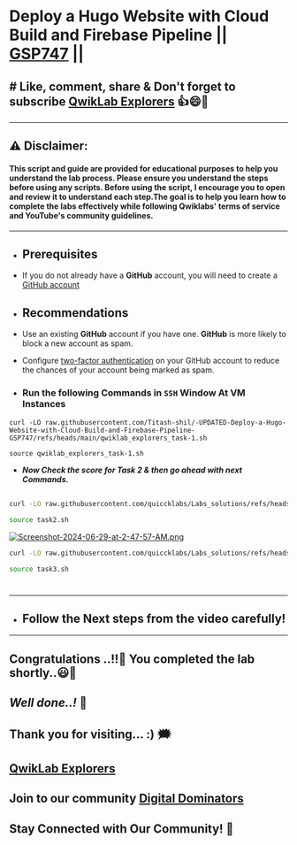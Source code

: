 # Deploy a Hugo Website with Cloud Build and Firebase Pipeline || [GSP747](https://www.cloudskillsboost.google/focuses/14353?parent=catalog) ||

## # Like, comment, share & Don't forget to subscribe [QwikLab Explorers](https://youtube.com/@titashshil?si=RgamNu1dc9jVIbJN) 👍😄🤝

---
## ⚠️ **Disclaimer:**
#### This script and guide are provided for educational purposes to help you understand the lab process. Please ensure you understand the steps before using any scripts. Before using the script, I encourage you to open and review it to understand each step.The goal is to help you learn how to complete the labs effectively while following Qwiklabs' terms of service and YouTube's community guidelines.

---
- ## **Prerequisites**

- If you do not already have a **GitHub** account, you will need to create a [GitHub account](https://github.com/signup)

- ## **Recommendations**

- Use an existing **GitHub** account if you have one. **GitHub** is more likely to block a new account as spam.

- Configure [two-factor authentication](https://docs.github.com/en/authentication/securing-your-account-with-two-factor-authentication-2fa/configuring-two-factor-authentication) on your GitHub account to reduce the chances of your account being marked as spam.

- ### Run the following Commands in `SSH` Window At VM Instances

```
curl -LO raw.githubusercontent.com/Titash-shil/-UPDATED-Deploy-a-Hugo-Website-with-Cloud-Build-and-Firebase-Pipeline-GSP747/refs/heads/main/qwiklab_explorers_task-1.sh

source qwiklab_explorers_task-1.sh
```

- ***Now Check the score for Task 2 & then go ahead with next Commands.***

##
```bash
curl -LO raw.githubusercontent.com/quiccklabs/Labs_solutions/refs/heads/master/Deploy%20a%20Hugo%20Website%20with%20Cloud%20Build%20and%20Firebase%20Pipeline/task2.sh

source task2.sh
```

[![Screenshot-2024-06-29-at-2-47-57-AM.png](https://i.postimg.cc/0NR7rmsb/Screenshot-2024-06-29-at-2-47-57-AM.png)](https://postimg.cc/k2s2p2Dm)

```bash
curl -LO raw.githubusercontent.com/quiccklabs/Labs_solutions/refs/heads/master/Deploy%20a%20Hugo%20Website%20with%20Cloud%20Build%20and%20Firebase%20Pipeline/task3.sh

source task3.sh
```

#


---

- ## Follow the Next steps from the video carefully!

---

## Congratulations ..!!🎉  You completed the lab shortly..😃💯

## *Well done..!* 👏

## Thank you for visiting... :) 🗯️

## [QwikLab Explorers](https://youtube.com/@titashshil?si=RgamNu1dc9jVIbJN)

## Join to our community [Digital Dominators](https://chat.whatsapp.com/J0o1beFGCHfJ8ZHGKjcqkd)

## Stay Connected with Our Community! 💬 
